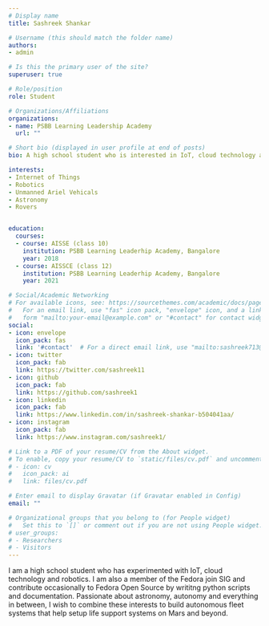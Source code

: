 ```yaml
---
# Display name
title: Sashreek Shankar

# Username (this should match the folder name)
authors:
- admin

# Is this the primary user of the site?
superuser: true

# Role/position
role: Student

# Organizations/Affiliations
organizations:
- name: PSBB Learning Leadership Academy
  url: ""

# Short bio (displayed in user profile at end of posts)
bio: A high school student who is interested in IoT, cloud technology and robotics.

interests:
- Internet of Things
- Robotics
- Unmanned Ariel Vehicals
- Astronomy
- Rovers


education:
  courses:
  - course: AISSE (class 10)
    institution: PSBB Learning Leaderhip Academy, Bangalore
    year: 2018
  - course: AISSCE (class 12)
    institution: PSBB Learning Leaderhip Academy, Bangalore
    year: 2021

# Social/Academic Networking
# For available icons, see: https://sourcethemes.com/academic/docs/page-builder/#icons
#   For an email link, use "fas" icon pack, "envelope" icon, and a link in the
#   form "mailto:your-email@example.com" or "#contact" for contact widget.
social:
- icon: envelope
  icon_pack: fas
  link: '#contact'  # For a direct email link, use "mailto:sashreek713@gmail.com".
- icon: twitter
  icon_pack: fab
  link: https://twitter.com/sashreek11
- icon: github
  icon_pack: fab
  link: https://github.com/sashreek1
- icon: linkedin
  icon_pack: fab
  link: https://www.linkedin.com/in/sashreek-shankar-b504041aa/
- icon: instagram
  icon_pack: fab
  link: https://www.instagram.com/sashreek1/

# Link to a PDF of your resume/CV from the About widget.
# To enable, copy your resume/CV to `static/files/cv.pdf` and uncomment the lines below.
# - icon: cv
#   icon_pack: ai
#   link: files/cv.pdf

# Enter email to display Gravatar (if Gravatar enabled in Config)
email: ""

# Organizational groups that you belong to (for People widget)
#   Set this to `[]` or comment out if you are not using People widget.
# user_groups:
# - Researchers
# - Visitors
---
```


I am a high school student who has experimented with IoT, cloud technology and robotics. I am also a member of the Fedora join SIG and contribute occasionally to Fedora Open Source by writitng python scripts and documentation. Passionate about astronomy, autonomy and everything in between, I wish to combine these interests to build autonomous fleet systems that help setup life support systems on Mars and beyond.
